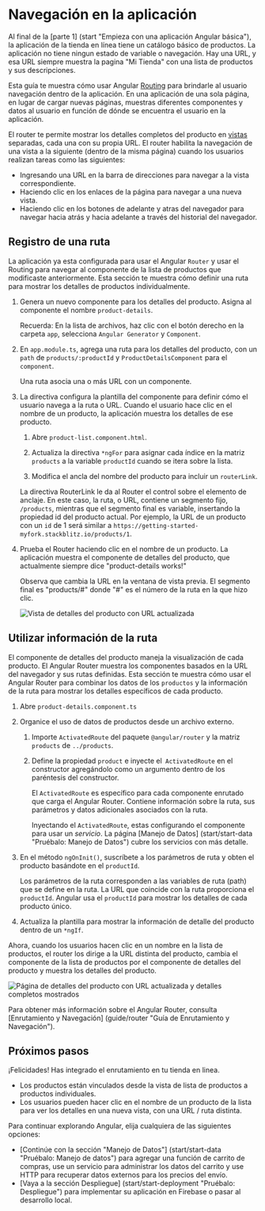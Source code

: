 # Navegación en la aplicación

Al final de la [parte 1] (start "Empieza con una aplicación Angular básica"), la aplicación de la tienda en línea tiene un catálogo básico de productos. La aplicación no tiene ningun estado de variable o navegación. Hay una URL, y esa URL siempre muestra la pagina "Mi Tienda" con una lista de productos y sus descripciones.

Esta guía te muestra cómo usar Angular [Routing](guide/glossary#router "Definición de Router") para brindarle al usuario navegación dentro de la aplicación. En una aplicación de una sola página, en lugar de cargar nuevas páginas, muestras diferentes componentes y datos al usuario en función de dónde se encuentra el usuario en la aplicación.

El router te permite mostrar los detalles completos del producto en [vistas](guide/glossary#view "Definición de vista") separadas, cada una con su propia URL. El router habilita la navegación de una vista a la siguiente (dentro de la misma página) cuando los usuarios realizan tareas como las siguientes:

* Ingresando una URL en la barra de direcciones para navegar a la vista correspondiente.
* Haciendo clic en los enlaces de la página para navegar a una nueva vista.
* Haciendo clic en los botones de adelante y atras del navegador para navegar hacia atrás y hacia adelante a través del historial del navegador.

## Registro de una ruta

La aplicación ya esta configurada para usar el Angular `Router` y usar el Routing para navegar al componente de la lista de productos que modificaste anteriormente. Esta sección te muestra cómo definir una ruta para mostrar los detalles de productos individualmente.

1. Genera un nuevo componente para los detalles del producto. Asigna al componente el nombre `product-details`.

    Recuerda: En la lista de archivos, haz clic con el botón derecho en la carpeta `app`, selecciona `Angular Generator` y `Component`.
        
2. En `app.module.ts`, agrega una ruta para los detalles del producto, con un `path` de `products/:productId` y `ProductDetailsComponent` para el `component`.

    <code-example header="src/app/app.module.ts" path="getting-started/src/app/app.module.ts" region="product-details-route">
    </code-example>
   
    Una ruta asocia una o más URL con un componente.
    
3. La directiva configura la plantilla del componente para definir cómo el usuario navega a la ruta o URL. Cuando el usuario hace clic en el nombre de un producto, la aplicación muestra los detalles de ese producto.

     1. Abre `product-list.component.html`.

     1. Actualiza la directiva `*ngFor` para asignar cada índice en la matriz `products` a la variable `productId` cuando se itera sobre la lista.

     1. Modifica el ancla del nombre del producto para incluir un `routerLink`.
     
    <code-example header="src/app/product-list/product-list.component.html" path="getting-started/src/app/product-list/product-list.component.html" region="router-link">
    </code-example>
    
      La directiva RouterLink le da al Router el control sobre el elemento de anclaje. En este caso, la ruta, o URL, contiene un segmento fijo, `/products`, mientras que el segmento final es variable, insertando la propiedad id del producto actual. Por ejemplo, la URL de un producto con un `id` de 1 será similar a `https://getting-started-myfork.stackblitz.io/products/1`.
   
4. Prueba el Router haciendo clic en el nombre de un producto. La aplicación muestra el componente de detalles del producto, que actualmente siempre dice "product-details works!"

    Observa que cambia la URL en la ventana de vista previa. El segmento final es "products/#" donde "#" es el número de la ruta en la que hizo clic.

    <div class="lightbox">
      <img src="generated/images/guide/start/product-details-works.png" alt="Vista de detalles del producto con URL actualizada">
    </div>
     
## Utilizar información de la ruta

El componente de detalles del producto maneja la visualización de cada producto. El Angular Router muestra los componentes basados en la URL del navegador y sus rutas definidas. Esta sección te muestra cómo usar el Angular Router para combinar los datos de los `productos` y la información de la ruta para mostrar los detalles específicos de cada producto.

1. Abre `product-details.component.ts`

2. Organice el uso de datos de productos desde un archivo externo.

    1. Importe `ActivatedRoute` del paquete `@angular/router` y la matriz `products` de `../products`.
    
        <code-example header="src/app/product-details/product-details.component.ts" path="getting-started/src/app/product-details/product-details.component.1.ts" region="imports">
        </code-example>

    1. Define la propiedad `product` e inyecte el` ActivatedRoute` en el constructor agregándolo como un argumento dentro de los paréntesis del constructor.
    
        <code-example header="src/app/product-details/product-details.component.ts" path="getting-started/src/app/product-details/product-details.component.1.ts" region="props-methods">
        </code-example>
        
        El `ActivatedRoute` es específico para cada componente enrutado que carga el Angular Router. Contiene información sobre la
        ruta, sus parámetros y datos adicionales asociados con la ruta.

        Inyectando el `ActivatedRoute`, estas configurando el componente para usar un *servicio*. La página [Manejo de Datos] (start/start-data "Pruébalo: Manejo de Datos") cubre los servicios con más detalle.
     
     
3. En el método `ngOnInit()`, suscríbete a los parámetros de ruta y obten el producto basándote en el `productId`.

    <code-example path="getting-started/src/app/product-details/product-details.component.1.ts" header="src/app/product-details/product-details.component.ts" region="get-product">
    </code-example>
    
    Los parámetros de la ruta corresponden a las variables de ruta (path) que se define en la ruta. La URL que coincide con la ruta proporciona el `productId`. Angular usa el `productId` para mostrar los detalles de cada producto único.
    
4. Actualiza la plantilla para mostrar la información de detalle del producto dentro de un `*ngIf`.

    <code-example header="src/app/product-details/product-details.component.html" path="getting-started/src/app/product-details/product-details.component.html" region="details">
    </code-example>

Ahora, cuando los usuarios hacen clic en un nombre en la lista de productos, el router los dirige a la URL distinta del producto, cambia el componente de la lista de productos por el componente de detalles del producto y muestra los detalles del producto.

<div class="lightbox">
  <img src="generated/images/guide/start/product-details-routed.png" alt="Página de detalles del producto con URL actualizada y detalles completos mostrados">
</div>

<div class="alert is-helpful">

Para obtener más información sobre el Angular Router, consulta [Enrutamiento y Navegación] (guide/router "Guía de Enrutamiento y Navegación").

</div>

## Próximos pasos

¡Felicidades! Has integrado el enrutamiento en tu tienda en linea.

* Los productos están vinculados desde la vista de lista de productos a productos individuales.
* Los usuarios pueden hacer clic en el nombre de un producto de la lista para ver los detalles en una nueva vista, con una URL / ruta distinta.

Para continuar explorando Angular, elija cualquiera de las siguientes opciones:
* [Continúe con la sección "Manejo de Datos"] (start/start-data "Pruébalo: Manejo de datos") para agregar una función de carrito de compras, use un servicio para administrar los datos del carrito y use HTTP para recuperar datos externos para los precios del envío.
* [Vaya a la sección Despliegue] (start/start-deployment "Pruébalo: Despliegue") para implementar su aplicación en Firebase o pasar al desarrollo local.
